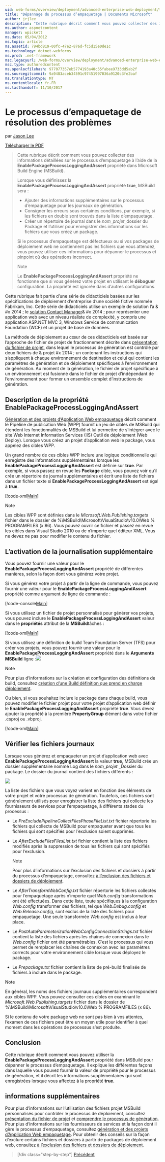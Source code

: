 ```yaml
---
uid: web-forms/overview/deployment/advanced-enterprise-web-deployment/troubleshooting-the-packaging-process
title: "Dépannage du processus d’empaquetage | Documents Microsoft"
author: jrjlee
description: "Cette rubrique décrit comment vous pouvez collecter des informations détaillées sur le processus d’empaquetage à l’aide de la propriété EnablePackageProcessLoggingAndAssert dans le M..."
ms.author: aspnetcontent
manager: wpickett
ms.date: 05/04/2012
ms.topic: article
ms.assetid: 794bd819-00fc-47e2-876d-fc5d15e0de1c
ms.technology: dotnet-webforms
ms.prod: .net-framework
msc.legacyurl: /web-forms/overview/deployment/advanced-enterprise-web-deployment/troubleshooting-the-packaging-process
msc.type: authoredcontent
ms.openlocfilehash: 977077357eb5774193a40c55fabee9733dd5ab2f
ms.sourcegitcommit: 9a9483aceb34591c97451997036a9120c3fe2baf
ms.translationtype: MT
ms.contentlocale: fr-FR
ms.lasthandoff: 11/10/2017
---
```

<a name="troubleshooting-the-packaging-process"></a>Le processus d’empaquetage de résolution des problèmes
====================
par [Jason Lee](https://github.com/jrjlee)

[Télécharger le PDF](https://msdnshared.blob.core.windows.net/media/MSDNBlogsFS/prod.evol.blogs.msdn.com/CommunityServer.Blogs.Components.WeblogFiles/00/00/00/63/56/8130.DeployingWebAppsInEnterpriseScenarios.pdf)

> Cette rubrique décrit comment vous pouvez collecter des informations détaillées sur le processus d’empaquetage à l’aide de la **EnablePackageProcessLoggingAndAssert** propriété dans Microsoft Build Engine (MSBuild).
> 
> Lorsque vous définissez la **EnablePackageProcessLoggingAndAssert** propriété **true**, MSBuild sera :
> 
> - Ajouter des informations supplémentaires sur le processus d’empaquetage pour les journaux de génération.
> - Consigner les erreurs sous certaines conditions, par exemple, si les fichiers en double sont trouvés dans la liste d’empaquetage.
> - Créer un répertoire de journal dans le *nom_projet*\_dossier du Package et l’utiliser pour enregistrer des informations sur les fichiers que vous créez un package.
> 
> Si le processus d’empaquetage est défectueux ou si vos packages de déploiement web ne contiennent pas les fichiers que vous attendez, vous pouvez utiliser ces informations pour dépanner le processus et pinpoint où des opérations incorrect.
> 
> > [!NOTE]
> > Le **EnablePackageProcessLoggingAndAssert** propriété ne fonctionne que si vous générez votre projet en utilisant le **déboguer** configuration. La propriété est ignorée dans d’autres configurations.


Cette rubrique fait partie d’une série de didacticiels basées sur les spécifications de déploiement d’entreprise d’une société fictive nommée Fabrikam, Inc. Cette série de didacticiels utilise un exemple de solution l’a & #x 2014 ; le [solution Contact Manager](../web-deployment-in-the-enterprise/the-contact-manager-solution.md)& #x 2014 ; pour représenter une application web avec un niveau réaliste de complexité, y compris une application ASP.NET MVC 3, Windows Service de communication Foundation (WCF) et un projet de base de données.

La méthode de déploiement au cœur de ces didacticiels est basée sur l’approche de fichier de projet de fractionnement décrite dans [présentation du fichier de projet](../web-deployment-in-the-enterprise/understanding-the-project-file.md), dans lequel le processus de génération est contrôlé par deux fichiers de & projet #x 2014 ; un contenant les instructions qui s’appliquent à chaque environnement de destination et celui qui contient les paramètres de génération et de déploiement spécifiques à l’environnement de génération. Au moment de la génération, le fichier de projet spécifique à un environnement est fusionné dans le fichier de projet d’indépendant de l’environnement pour former un ensemble complet d’instructions de génération.

## <a name="understanding-the-enablepackageprocessloggingandassert-property"></a>Description de la propriété EnablePackageProcessLoggingAndAssert

[Génération et des projets d’Application Web empaquetage](../web-deployment-in-the-enterprise/building-and-packaging-web-application-projects.md) décrit comment le Pipeline de publication Web (WPP) fournit un jeu de cibles de MSBuild qui étendent les fonctionnalités de MSBuild et lui permettre de s’intégrer avec le site Web Internet Information Services (IIS) Outil de déploiement (Web Deploy). Lorsque vous créez un projet d’application web le package, vous appelez des cibles WPP.

Un grand nombre de ces cibles WPP inclure une logique conditionnelle qui enregistre des informations supplémentaires lorsque les **EnablePackageProcessLoggingAndAssert** est définie sur **true**. Par exemple, si vous passez en revue les **Package** cible, vous pouvez voir qu’il crée un répertoire de journal supplémentaires et écrit une liste de fichiers dans un fichier texte si **EnablePackageProcessLoggingAndAssert** est égal à **true**.


[!code-xml[Main](troubleshooting-the-packaging-process/samples/sample1.xml)]


> [!NOTE]
> Les cibles WPP sont définies dans le *Microsoft.Web.Publishing.targets* fichier dans le dossier de %\MSBuild\Microsoft\VisualStudio\v10.0\Web % PROGRAMFILES (x 86). Vous pouvez ouvrir ce fichier et passez en revue les cibles dans Visual Studio 2010 ou de n’importe quel éditeur XML. Vous ne devez ne pas pour modifier le contenu du fichier.


## <a name="enabling-the-additional-logging"></a>L’activation de la journalisation supplémentaire

Vous pouvez fournir une valeur pour le **EnablePackageProcessLoggingAndAssert** propriété de différentes manières, selon la façon dont vous générez votre projet.

Si vous générez votre projet à partir de la ligne de commande, vous pouvez fournir une valeur pour le **EnablePackageProcessLoggingAndAssert** propriété comme argument de ligne de commande :


[!code-console[Main](troubleshooting-the-packaging-process/samples/sample2.cmd)]


Si vous utilisez un fichier de projet personnalisé pour générer vos projets, vous pouvez inclure le **EnablePackageProcessLoggingAndAssert** valeur dans le **propriétés** attribut de la **MSBuild**tâches :


[!code-xml[Main](troubleshooting-the-packaging-process/samples/sample3.xml)]


Si vous utilisez une définition de build Team Foundation Server (TFS) pour créer vos projets, vous pouvez fournir une valeur pour le **EnablePackageProcessLoggingAndAssert** propriété dans le **Arguments MSBuild** ligne :![](troubleshooting-the-packaging-process/_static/image1.png)

> [!NOTE]
> Pour plus d’informations sur la création et configuration des définitions de build, consultez [création d’une Build définition que prend en charge déploiement](../configuring-team-foundation-server-for-web-deployment/creating-a-build-definition-that-supports-deployment.md).


Ou bien, si vous souhaitez inclure le package dans chaque build, vous pouvez modifier le fichier projet pour votre projet d’application web définir le **EnablePackageProcessLoggingAndAssert** propriété **true**. Vous devez ajouter la propriété à la première **PropertyGroup** élément dans votre fichier .csproj ou .vbproj.


[!code-xml[Main](troubleshooting-the-packaging-process/samples/sample4.xml)]


## <a name="reviewing-the-log-files"></a>Vérifier les fichiers journaux

Lorsque vous générez et empaqueter un projet d’application web avec **EnablePackageProcessLoggingAndAssert** la valeur **true**, MSBuild crée un dossier supplémentaire nommé Log dans le *nom_projet* \_Dossier du package. Le dossier du journal contient des fichiers différents :

![](troubleshooting-the-packaging-process/_static/image2.png)

La liste des fichiers que vous voyez varient en fonction des éléments de votre projet et votre processus de génération. Toutefois, ces fichiers sont généralement utilisés pour enregistrer la liste des fichiers qui collecte les fournisseurs de services pour l’empaquetage, à différents stades du processus :

- Le *PreExcludePipelineCollectFilesPhaseFileList.txt* fichier répertorie les fichiers qui collecte de MSBuild pour empaqueter avant que tous les fichiers qui sont spécifiés pour l’exclusion soient supprimés.
- Le *AfterExcludeFilesFilesList.txt* fichier contient la liste des fichiers modifiés après la suppression de tous les fichiers qui sont spécifiés pour l’exclusion.

    > [!NOTE]
    > Pour plus d’informations sur l’exclusion des fichiers et dossiers à partir du processus d’empaquetage, consultez [à l’exclusion des fichiers et dossiers de déploiement](excluding-files-and-folders-from-deployment.md).
- Le *AfterTransformWebConfig.txt* fichier répertorie les fichiers collectés pour l’empaquetage après n’importe quel *Web.config* transformations ont été effectuées. Dans cette liste, toute spécifiques à la configuration *Web.config* transformer des fichiers, tel que *Web.Debug.config* et *Web.Release.config*, sont exclus de la liste des fichiers pour empaquetage. Une seule transformée *Web.config* est inclus à leur place.
- Le *PostAutoParameterizationWebConfigConnectionStrings.txt* fichier contient la liste des fichiers après les chaînes de connexion dans le *Web.config* fichier ont été paramétrables. C’est le processus qui vous permet de remplacer les chaînes de connexion avec les paramètres corrects pour votre environnement cible lorsque vous déployez le package.
- Le *Prepackage.txt* fichier contient la liste de pré-build finalisée de fichiers à inclure dans le package.

> [!NOTE]
> En général, les noms des fichiers journaux supplémentaires correspondent aux cibles WPP. Vous pouvez consulter ces cibles en examinant le *Microsoft.Web.Publishing.targets* fichier dans le dossier de %\MSBuild\Microsoft\VisualStudio\v10.0\Web % PROGRAMFILES (x 86).


Si le contenu de votre package web ne sont pas bien à vos attentes, l’examen de ces fichiers peut être un moyen utile pour identifier à quel moment dans les opérations de processus s’est produite.

## <a name="conclusion"></a>Conclusion

Cette rubrique décrit comment vous pouvez utiliser la **EnablePackageProcessLoggingAndAssert** propriété dans MSBuild pour dépanner le processus d’empaquetage. Il explique les différentes façons dans laquelle vous pouvez fournir la valeur de propriété pour le processus de génération, et il décrit les informations supplémentaires qui sont enregistrées lorsque vous affectez à la propriété **true**.

## <a name="further-reading"></a>informations supplémentaires

Pour plus d’informations sur l’utilisation des fichiers projet MSBuild personnalisés pour contrôler le processus de déploiement, consultez [présentation du fichier de projet](../web-deployment-in-the-enterprise/understanding-the-project-file.md) et [comprendre le processus de génération](../web-deployment-in-the-enterprise/understanding-the-build-process.md). Pour plus d’informations sur les fournisseurs de services et la façon dont il gère le processus d’empaquetage, consultez [génération et des projets d’Application Web empaquetage](../web-deployment-in-the-enterprise/building-and-packaging-web-application-projects.md). Pour obtenir des conseils sur la façon d’exclure certains fichiers et dossiers à partir de packages de déploiement web, consultez [à l’exclusion des fichiers et dossiers de déploiement](excluding-files-and-folders-from-deployment.md).

>[!div class="step-by-step"]
[Précédent](running-windows-powershell-scripts-from-msbuild-project-files.md)
